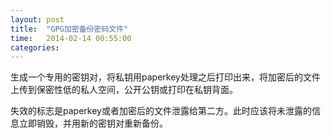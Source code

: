 ```yaml
---
layout: post
title:  "GPG加密备份密码文件"
time:   2014-02-14 00:55:00
categories:
---
```


生成一个专用的密钥对，将私钥用paperkey处理之后打印出来，将加密后的文件上传到保密性低的私人空间，公开公钥或打印在私钥背面。

失效的标志是paperkey或者加密后的文件泄露给第二方。此时应该将未泄露的信息立即销毁，并用新的密钥对重新备份。
